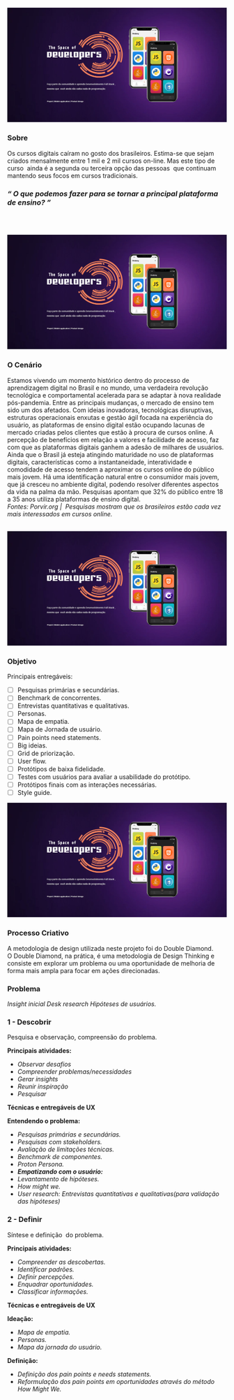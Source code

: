 
![](https://github.com/Diegojfsr/The_Space_of_Developers/blob/main/Apresentacao/1-Home.jpg)

<h3> Sobre </h3>
Os cursos digitais caíram no gosto dos brasileiros. Estima-se que sejam criados mensalmente entre 1 mil e 2 mil cursos on-line. Mas este tipo de curso  ainda é a segunda ou terceira opção das pessoas  que continuam mantendo seus focos em cursos tradicionais.
<h3><em>
“ O que podemos fazer para se tornar a  principal plataforma de ensino? ”
</em></h3>
<br><br>

![](https://github.com/Diegojfsr/The_Space_of_Developers/blob/main/Apresentacao/1-Home.jpg)

<h3> O Cenário </h3>
Estamos vivendo um momento histórico dentro do processo de aprendizagem digital no Brasil e no mundo, uma verdadeira revolução tecnológica e comportamental acelerada para se adaptar à nova realidade pós-pandemia.
Entre as principais mudanças, o mercado de ensino tem sido um dos afetados.
Com ideias inovadoras, tecnológicas disruptivas, estruturas operacionais enxutas e gestão ágil focada na experiência do usuário, as plataformas de ensino digital estão ocupando lacunas de mercado criadas pelos clientes que estão à procura de cursos online.
A percepção de benefícios em relação a valores e facilidade de acesso, faz com que as plataformas digitais ganhem a adesão de milhares de usuários.
Ainda que o Brasil já esteja atingindo maturidade no uso de plataformas digitais, características como a instantaneidade, interatividade e comodidade de acesso tendem a aproximar os cursos online do público mais jovem.
Há uma identificação natural entre o consumidor mais jovem, que já cresceu no ambiente digital, podendo resolver diferentes aspectos da vida na palma da mão. Pesquisas apontam que 32% do público entre 18 a 35 anos utiliza plataformas de ensino digital.
<br>
<em>
Fontes: Porvir.org |  Pesquisas mostram que os brasileiros estão cada vez mais interessados em cursos online.
</em>
<br><br>

![](https://github.com/Diegojfsr/The_Space_of_Developers/blob/main/Apresentacao/1-Home.jpg)

<h3> Objetivo </h3>
Principais entregáveis:

- [ ]  Pesquisas primárias e secundárias.
- [ ]  Benchmark de concorrentes.
- [ ]  Entrevistas quantitativas e qualitativas.
- [ ]  Personas.
- [ ]  Mapa de empatia.
- [ ]  Mapa de Jornada de usuário.
- [ ]  Pain points need statements.
- [ ]  Big ideias.
- [ ]  Grid de priorização.
- [ ]  User flow.
- [ ]  Protótipos de baixa fidelidade.
- [ ]  Testes com usuários para avaliar a usabilidade do protótipo.
- [ ]  Protótipos finais com as interações necessárias.
- [ ]  Style guide.

![](https://github.com/Diegojfsr/The_Space_of_Developers/blob/main/Apresentacao/1-Home.jpg)

<h3> Processo Criativo</h3>
A metodologia de design utilizada neste projeto foi do Double Diamond.<br>
O Double Diamond, na prática, é uma metodologia de Design Thinking e consiste em explorar um problema ou uma oportunidade de melhoria de forma mais ampla para focar em ações direcionadas.<br>

### **Problema**

*Insight inicial Desk research Hipóteses de usuários.*

### **1 - Descobrir**

Pesquisa e observação, compreensão do problema.

**Principais atividades:**

- *Observar desafios*
- *Compreender problemas/necessidades*
- *Gerar insights*
- *Reunir inspiração*
- *Pesquisar*

**Técnicas e entregáveis de UX**

**Entendendo o problema:**

- *Pesquisas primárias e secundárias.*
- *Pesquisas com stakeholders.*
- *Avaliação de limitações técnicas.*
- *Benchmark de componentes.*
- *Proton Persona.*
- ***Empatizando com o usuário:***
- *Levantamento de hipóteses.*
- *How might we.*
- *User research: Entrevistas quantitativas e qualitativas(para validação das hipóteses)*

### **2 - Definir**

Síntese e definição  do problema.

**Principais atividades:**

- *Compreender as descobertas.*
- *Identificar padrões.*
- *Definir percepções.*
- *Enquadrar oportunidades.*
- *Classificar informações.*

**Técnicas e entregáveis de UX**

**Ideação:**

- *Mapa de empatia.*
- *Personas.*
- *Mapa da jornada do usuário.*

**Definição:**

- *Definição dos pain points e needs statements.*
- *Reformulação dos pain points em oportunidades através do método How Might We.*















